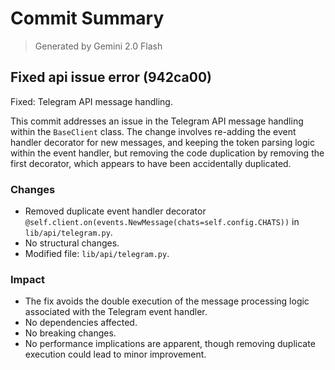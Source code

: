 # Commit Summary

> Generated by Gemini 2.0 Flash

## Fixed api issue error (942ca00)

Fixed: Telegram API message handling.

This commit addresses an issue in the Telegram API message handling within the `BaseClient` class. The change involves re-adding the event handler decorator for new messages, and keeping the token parsing logic within the event handler, but removing the code duplication by removing the first decorator, which appears to have been accidentally duplicated.

### Changes
- Removed duplicate event handler decorator `@self.client.on(events.NewMessage(chats=self.config.CHATS))` in `lib/api/telegram.py`.
- No structural changes.
- Modified file: `lib/api/telegram.py`.

### Impact
- The fix avoids the double execution of the message processing logic associated with the Telegram event handler.
- No dependencies affected.
- No breaking changes.
- No performance implications are apparent, though removing duplicate execution could lead to minor improvement.